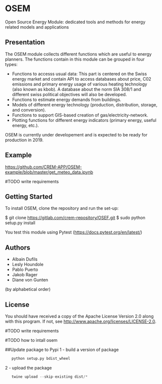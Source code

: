 # OSEM
Open Source Energy Module: dedicated tools and methods for energy related models and applications


## Presentation

The OSEM module collects different functions which are useful to energy planners. The functions contain in this module can be grouped in 
four types:

* Functions to accesss usual data: This part is centered on the Swiss energy market and contain API to access databases about price, C02 
emissions and primary energy usage of various heating technology (also known as kbob). A database about the norm SIA 308/1 
and different swiss political objectives will also be developed.
* Functions to estimate energy demands from buildings.
* Models of different energy technology (production, distribution, storage, and conversion).
* Functions to support GIS-based creation of gas/electricity-network.
* Plotting functions for different energy indicators (primary energy, useful energy, etc.).

OSEM is currently under developement and is expected to be ready for production in 2019.

## Example

https://github.com/CREM-APP/OSEM-example/blob/master/get_meteo_data.ipynb

#TODO write requirements

## Getting Started

To install OSEM, clone the repository and run the set-up: 

$ git clone https://gitlab.com/crem-repository/OSEF.git
$ sudo python setup.py install

You test this module using Pytest (https://docs.pytest.org/en/latest/)


## Authors 

* Albain Dufils
* Lesly Houndole
* Pablo Puerto
* Jakob Rager
* Diane von Gunten

(by alphabetical order)

## License

You should have received a copy of the Apache License Version 2.0 along with this program.
If not, see http://www.apache.org/licenses/LICENSE-2.0.

#TODO write requirements

#TODO how to intall osem


##Update package to Pypi
1 - build a version of package
 ```python
    python setup.py bdist_wheel
  ```
2  - upload the package 

 ```python
    twine upload --skip-existing dist/*
  ```


